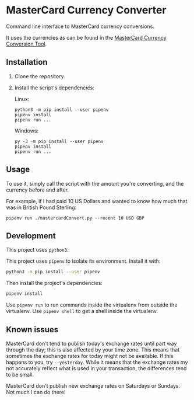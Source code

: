 MasterCard Currency Converter
=============================

Command line interface to MasterCard currency conversions.

It uses the currencies as can be found in the [MasterCard Currency Conversion Tool](https://www.mastercard.com/global/currencyconversion/index.html).

## Installation

1.  Clone the repository.
2.  Install the script's dependencies:

    Linux:
    ```
    python3 -m pip install --user pipenv
    pipenv install
    pipenv run ...
    ```

    Windows:
    ```
    py -3 -m pip install --user pipenv
    pipenv install
    pipenv run ...
    ```

## Usage

To use it, simply call the script with the amount you're converting, and the currency before and after.

For example, if I had paid 10 US Dollars and wanted to know how much that was in British Pound Sterling:

```shell
pipenv run ./mastercardConvert.py --recent 10 USD GBP
```

## Development

This project uses `python3`.

This project uses `pipenv` to isolate its environment.  Install it with:

```bash
python3 -m pip install --user pipenv
```

Then install the project's dependencies:

```bash
pipenv install
```

Use `pipenv run` to run commands inside the virtualenv from outside the virtualenv.
Use `pipenv shell` to get a shell inside the virtualenv.

## Known issues

MasterCard don't tend to publish today's exchange rates until part way through the day; this is also affected by your time zone.  This means that sometimes the exchange rates for today might not be available.  If this happens to you, try `--yesterday`.  While it means that the exchange rates my not accurately reflect what is used in your transaction, the differences tend to be small.

MasterCard don't publish new exchange rates on Saturdays or Sundays.  Not much I can do there!
